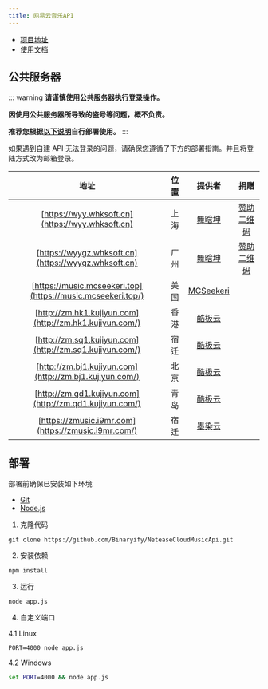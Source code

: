 ```yaml
---
title: 网易云音乐API
---
```


* [项目地址](https://github.com/Binaryify/NeteaseCloudMusicApi)
* [使用文档](https://neteasecloudmusicapi.vercel.app/#/?id=%e6%8e%a5%e5%8f%a3%e6%96%87%e6%a1%a3)

## 公共服务器

::: warning
**请谨慎使用公共服务器执行登录操作。**

**因使用公共服务器所导致的盗号等问题，概不负责。**

**推荐您根据[以下说明](#部署)自行部署使用。**
:::

如果遇到自建 API 无法登录的问题，请确保您遵循了下方的部署指南。并且将登陆方式改为邮箱登录。

|                         地址                          | 位置  |                   提供者                   |                                   捐赠                                   |
| :---------------------------------------------------: | :---: | :----------------------------------------: | :----------------------------------------------------------------------: |
|   [https://wyy.whksoft.cn](https://wyy.whksoft.cn)    | 上海  | [舞晗坤](https://github.com/SleepyAsh0191) | [赞助二维码](https://img.kookapp.cn/assets/2022-07/rjsOa6Tqky0ks0ks.jpg) |
| [https://wyygz.whksoft.cn](https://wyygz.whksoft.cn)  | 广州  | [舞晗坤](https://github.com/SleepyAsh0191) | [赞助二维码](https://img.kookapp.cn/assets/2022-07/rjsOa6Tqky0ks0ks.jpg) |
|   [https://music.mcseekeri.top](https://music.mcseekeri.top/) | 美国 | [MCSeekeri](https://github.com/SleepyAsh0191)
|   [http://zm.hk1.kujiyun.com](http://zm.hk1.kujiyun.com/) | 香港 | [酷极云](https://kujiyun.com)
|   [http://zm.sq1.kujiyun.com](http://zm.sq1.kujiyun.com/) | 宿迁 | [酷极云](https://kujiyun.com)
|   [http://zm.bj1.kujiyun.com](http://zm.bj1.kujiyun.com/) | 北京 | [酷极云](https://kujiyun.com)
|   [http://zm.qd1.kujiyun.com](http://zm.qd1.kujiyun.com/) | 青岛 | [酷极云](https://kujiyun.com)
|   [https://zmusic.i9mr.com](https://zmusic.i9mr.com/) | 宿迁 | [墨染云](https://i9mr.com)

## 部署

部署前确保已安装如下环境

* [Git](https://git-scm.com/download)
* [Node.js](https://nodejs.org/zh-cn/)

1. 克隆代码

```shell
git clone https://github.com/Binaryify/NeteaseCloudMusicApi.git
```

2. 安装依赖

```shell
npm install
```

3. 运行

```shell
node app.js
```

4. 自定义端口

4.1 Linux

```shell
PORT=4000 node app.js
```

4.2 Windows

```bat
set PORT=4000 && node app.js
```
